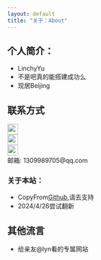 ```yaml
---
layout: default
title: "关于：About"
---
```


## 个人简介：

* LinchyYu
* 不是吧真的能搭建成功么
* 现居Beijing

## 联系方式

<p class="contact">
 <a href="http://weibo.com/Dawntsing" title="Weibo"><img src="http://www.sinaimg.cn/blog/developer/wiki/LOGO_32x32.png" width="24" height="24" style="display:inline-block;vertical-align:middle"></a><br/>
        <a href="http://www.zhihu.com/people/Dawntsing" title="Zhihu"><img src="http://www.zhihu.com/favicon.ico" width="24" height="24" style="display:inline-block;vertical-align:middle"></a><br/>
 <a href="https://github.com/LinchyYu" title="Github"><img src="http://www.github.com/favicon.ico" width="24" height="24" style="display:inline-block;vertical-align:middle"></a><br/>
邮箱: 1309989705@qq.com 
</p>

### 关于本站：

* CopyFrom[Github](https://github.com/LippiOuYang/LippiOuYang.github.io),请去支持
* 2024/4/26尝试翻新

## 其他流言
* 给亲友@lyn看的专属网站
